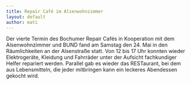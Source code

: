 ```yaml
---
title: Repair Café im Alsenwohnzimmer
layout: default
author: mati
---
```


Der vierte Termin des Bochumer Repair Cafés in Kooperation mit dem Alsenwohnzimmer und BUND fand am Samstag den 24. Mai in den Räumlichkeiten an der Alsenstraße statt. Von 12 bis 17 Uhr konnten wieder Elektrogeräte, Kleidung und Fahrräder unter der Aufsicht fachkundiger Helfer repariert werden. Parallel gab es wieder das RESTaurant, bei dem aus Lebensmitteln, die jeder mitbringen kann ein leckeres Abendessen gekocht wird.

